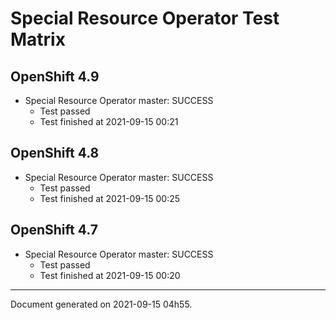 
Special Resource Operator Test Matrix
=====================================

OpenShift 4.9
-------------


* Special Resource Operator master: SUCCESS
  - Test passed
  - Test finished at 2021-09-15 00:21

OpenShift 4.8
-------------


* Special Resource Operator master: SUCCESS
  - Test passed
  - Test finished at 2021-09-15 00:25

OpenShift 4.7
-------------


* Special Resource Operator master: SUCCESS
  - Test passed
  - Test finished at 2021-09-15 00:20


---
Document generated on 2021-09-15 04h55.
